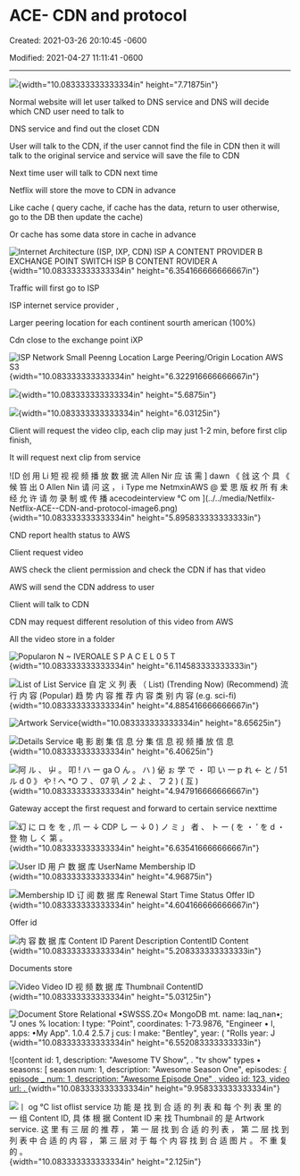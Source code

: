 # ACE- CDN and protocol

Created: 2021-03-26 20:10:45 -0600

Modified: 2021-04-27 11:11:41 -0600

---

![](../../media/Netfilx-Netflix-ACE--CDN-and-protocol-image1.png){width="10.083333333333334in" height="7.71875in"}



Normal website will let user talked to DNS service and DNS will decide which CND user need to talk to

DNS service and find out the closet CDN

User will talk to the CDN, if the user cannot find the file in CDN then it will talk to the original service and service will save the file to CDN



Next time user will talk to CDN next time







Netflix will store the move to CDN in advance

Like cache ( query cache, if cache has the data, return to user otherwise, go to the DB then update the cache)

Or cache has some data store in cache in advance



![Internet Architecture (ISP, IXP, CDN) ISP A CONTENT PROVIDER B EXCHANGE POINT SWITCH ISP B CONTENT ROVIDER A ](../../media/Netfilx-Netflix-ACE--CDN-and-protocol-image2.png){width="10.083333333333334in" height="6.354166666666667in"}

Traffic will first go to ISP











ISP internet service provider ,

Larger peering location for each continent sourth american (100%)



Cdn close to the exchange point iXP



![ISP Network Small Peenng Location Large Peering/Origin Location AWS S3 ](../../media/Netfilx-Netflix-ACE--CDN-and-protocol-image3.png){width="10.083333333333334in" height="6.322916666666667in"}



![](../../media/Netfilx-Netflix-ACE--CDN-and-protocol-image4.png){width="10.083333333333334in" height="5.6875in"}



![](../../media/Netfilx-Netflix-ACE--CDN-and-protocol-image5.png){width="10.083333333333334in" height="6.03125in"}

Client will request the video clip, each clip may just 1-2 min, before first clip finish,

It will request next clip from service

















![D 创 用 Li 短 视 视 频 播 放 数 据 流 Allen Nir 应 该 需 ] dawn 《 戗 这 个 具 《 候 笞 出 0 Allen Nin 请 问 这 ， i Type me NetmxinAWS @ 爱 思 版 权 所 有 未 经 允 许 请 勿 录 制 或 传 播 acecodeinterview ℃ om ](../../media/Netfilx-Netflix-ACE--CDN-and-protocol-image6.png){width="10.083333333333334in" height="5.895833333333333in"}





CND report health status to AWS

Client request video

AWS check the client permission and check the CDN if has that video

AWS will send the CDN address to user

Client will talk to CDN

CDN may request different resolution of this video from AWS









All the video store in a folder

![Popularon N ~ IVEROALE S P A C E L 0 5 T ](../../media/Netfilx-Netflix-ACE--CDN-and-protocol-image7.png){width="10.083333333333334in" height="6.114583333333333in"}



![List of List Service 自 定 义 列 表 （ List) (Trending Now) (Recommend) 流 行 内 容 (Popular) 趋 势 内 容 推 荐 内 容 类 别 内 容 (e.g. sci-fi) ](../../media/Netfilx-Netflix-ACE--CDN-and-protocol-image8.png){width="10.083333333333334in" height="4.885416666666667in"}



![Artwork Service ](../../media/Netfilx-Netflix-ACE--CDN-and-protocol-image9.png){width="10.083333333333334in" height="8.65625in"}



![Details Service 电 影 剧 集 信 息 分 集 信 息 视 频 播 放 信 息 ](../../media/Netfilx-Netflix-ACE--CDN-and-protocol-image10.png){width="10.083333333333334in" height="6.40625in"}



![阿 ル 、 屮 。 叩 ! ハ ー ga O ん 。 ハ ) 佖 ぉ 学 で ・ 叩 い 一 p れ ← と / 51 ル d 0 》 や ! へ *O フ 、 07 叭 ノ 2 よ 、 フ 2 ) ( 互 ) ](../../media/Netfilx-Netflix-ACE--CDN-and-protocol-image11.png){width="10.083333333333334in" height="4.947916666666667in"}

Gateway accept the first request and forward to certain service nexttime



![幻 に ロ を を , 爪 ー ↓ CDP し ー ↓ 0 ) ノ ミ 」 者 、 ト ー ( を ・ ′ を d ・ 登 物 し く 第 。 ](../../media/Netfilx-Netflix-ACE--CDN-and-protocol-image12.png){width="10.083333333333334in" height="6.635416666666667in"}





![User ID 用 户 数 据 库 UserName Membership ID ](../../media/Netfilx-Netflix-ACE--CDN-and-protocol-image13.png){width="10.083333333333334in" height="4.96875in"}



![Membership ID 订 阅 数 据 库 Renewal Start Time Status Offer ID ](../../media/Netfilx-Netflix-ACE--CDN-and-protocol-image14.png){width="10.083333333333334in" height="4.604166666666667in"}

Offer id

![内 容 数 据 库 Content ID Parent Description ContentID Content ](../../media/Netfilx-Netflix-ACE--CDN-and-protocol-image15.png){width="10.083333333333334in" height="5.208333333333333in"}

Documents store



![Video Video ID 视 频 数 据 库 Thumbnail ContentID ](../../media/Netfilx-Netflix-ACE--CDN-and-protocol-image16.png){width="10.083333333333334in" height="5.03125in"}



![Document Store Relational •SWSSS.ZO« MongoDB mt. name: laq_nan•; "J ones % location: I type: "Point", coordinates: 1-73.9876, "Engineer • l, apps: •My App". 1.0.4 2.5.7 j cus: I make: "Bentley", year: ( "Rolls year: J ](../../media/Netfilx-Netflix-ACE--CDN-and-protocol-image17.png){width="10.083333333333334in" height="6.552083333333333in"}



![content id: 1, description: "Awesome TV Show", . "tv show" types • seasons: [ season num: 1, description: "Awesome Season One", episodes: [ { episode _ num: 1, description: "Awesome Episode One" , video id: 123, video url: . ](../../media/Netfilx-Netflix-ACE--CDN-and-protocol-image18.png){width="10.083333333333334in" height="9.958333333333334in"}

![丨 og ℃ list oflist service 功 能 是 找 到 合 适 的 列 表 和 每 个 列 表 里 的 一 组 Content ID, 具 体 根 据 Content ID 来 找 Thumbnail 的 是 Artwork service. 这 里 有 三 层 的 推 荐 ， 第 一 层 找 到 合 适 的 列 表 ， 第 二 层 找 到 列 表 中 合 适 的 内 容 ， 第 三 层 对 于 每 个 内 容 找 到 合 适 图 片 。 不 重 复 的 。 ](../../media/Netfilx-Netflix-ACE--CDN-and-protocol-image19.png){width="10.083333333333334in" height="2.125in"}



















